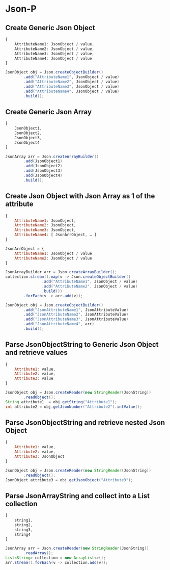 # Json-P

## Create Generic Json Object
```ts
{
	AttributeName1: JsonObject / value,
	AttributeName2: JsonObject / value,
	AttributeName3: JsonObject / value,
	AttributeName4: JsonObject / value
}

```

```java
JsonObject obj = Json.createObjectBuilder()
		.add("AttributeName1", JsonObject / value)
		.add("AttributeName2", JsonObject / value)
		.add("AttributeName3", JsonObject / value)
		.add("AttributeName4", JsonObject / value)
		.build();
```

## Create Generic Json Array
```js
[
	JsonObject1,
	JsonObject2,
	JsonObject3,
	JsonObject4	
]
```

```java
JsonArray arr = Json.createArrayBuilder()
		.add(JsonObject1)
		.add(JsonObject2)
		.add(JsonObject3)
		.add(JsonObject4)
		.build();
```

## Create Json Object with Json Array as 1 of the attribute
```js
{
	AttributeName1: JsonObject,
	AttributeName2: JsonObject,
	AttributeName3: JsonObject,
	AttributeName4: [ JsonArrObject, … ]
}

JsonArrObject = {
	AttributeName1: JsonObject / value
	AttributeName2: JsonObject / value
}
```

```java
JsonArrayBuilder arr = Json.createArrayBuilder();
collection.stream().map(v -> Json.createObjectBuilder()
                .add("AttributeName1", JsonObject / value)
                .add("AttributeName2", JsonObject / value)
                .build())
        .forEach(v -> arr.add(v));

JsonObject obj = Json.createObjectBuilder()
		.add("JsonAttributeName1", JsonAttributeValue)
		.add("JsonAttributeName2", JsonAttributeValue)
		.add("JsonAttributeName3", JsonAttributeValue)
		.add("JsonAttributeName4", arr)
		.build();
```

## Parse JsonObjectString to Generic Json Object and retrieve values
```js
{
	Attribute1: value,
	Attribute2: value,
	Attribute3: value
}
```

```java
JsonObject obj = Json.createReader(new StringReader(JsonString))
		.readObject();
String attribute1  = obj.getString("Attribute1");
int attribute2 = obj.getJsonNumber("Attribute2").intValue();
```

## Parse JsonObjectString and retrieve nested Json Object
```js
{
	Attribute1: value,
	Attribute2: value,
	Attribute3: JsonObject
}
```

```java
JsonObject obj = Json.createReader(new StringReader(JsonString))
		.readObject();
JsonObject attribute3 = obj.getJsonObject("Attribute3");
```

## Parse JsonArrayString and collect into a List collection
```js
[
	string1,
	string2,
	string3,
	string4
]
```

```java
JsonArray arr = Json.createReader(new StringReader(JsonString))
		.readArray();
List<String> collection = new ArrayList<>();
arr.stream().forEach(v -> collection.add(v));
```
